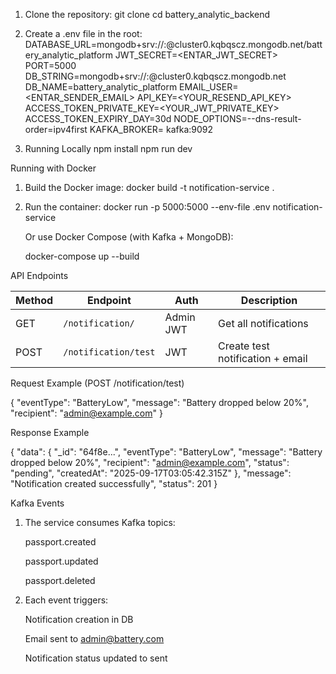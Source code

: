 1. Clone the repository:
   git clone <repo-url>
   cd battery_analytic_backend

2. Create a .env file in the root:
   DATABASE_URL=mongodb+srv://<username>:<password>@cluster0.kqbqscz.mongodb.net/battery_analytic_platform
   JWT_SECRET=<ENTAR_JWT_SECRET>
   PORT=5000
   DB_STRING=mongodb+srv://<username>:<password>@cluster0.kqbqscz.mongodb.net
   DB_NAME=battery_analytic_platform
   EMAIL_USER=<ENTAR_SENDER_EMAIL>
   API_KEY=<YOUR_RESEND_API_KEY>
   ACCESS_TOKEN_PRIVATE_KEY=<YOUR_JWT_PRIVATE_KEY>
   ACCESS_TOKEN_EXPIRY_DAY=30d
   NODE_OPTIONS=--dns-result-order=ipv4first
   KAFKA_BROKER= kafka:9092

3. Running Locally
   npm install
   npm run dev

Running with Docker

1. Build the Docker image:
   docker build -t notification-service .

2. Run the container:
   docker run -p 5000:5000 --env-file .env notification-service

   Or use Docker Compose (with Kafka + MongoDB):

   docker-compose up --build

API Endpoints

| Method | Endpoint             | Auth      | Description                      |
| ------ | -------------------- | --------- | -------------------------------- |
| GET    | `/notification/`     | Admin JWT | Get all notifications            |
| POST   | `/notification/test` | JWT       | Create test notification + email |

Request Example (POST /notification/test)

{
"eventType": "BatteryLow",
"message": "Battery dropped below 20%",
"recipient": "admin@example.com"
}

Response Example

{
"data": {
"\_id": "64f8e...",
"eventType": "BatteryLow",
"message": "Battery dropped below 20%",
"recipient": "admin@example.com",
"status": "pending",
"createdAt": "2025-09-17T03:05:42.315Z"
},
"message": "Notification created successfully",
"status": 201
}

Kafka Events

1. The service consumes Kafka topics:

    passport.created

    passport.updated

    passport.deleted

2. Each event triggers:

    Notification creation in DB

    Email sent to admin@battery.com

    Notification status updated to sent
